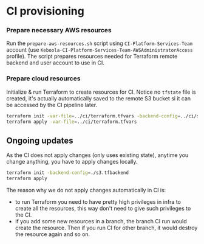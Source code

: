 # CI provisioning

### Prepare necessary AWS resources
Run the `prepare-aws-resources.sh` script using `CI-Platform-Services-Team` account (use
`Keboola-CI-Platform-Services-Team-AWSAdministratorAccess` profile). The script prepares resources needed for Terraform
remote backend and user account to use in CI.

### Prepare cloud resources
Initialize & run Terraform to create resources for CI. Notice no `tfstate` file is created, it's actually automatically
saved to the remote S3 bucket si it can be accessed by the CI pipeline later.


```bash
terraform init -var-file=../ci/terraform.tfvars -backend-config=../ci/s3.tfbackend 
terraform apply -var-file=../ci/terraform.tfvars
```

## Ongoing updates
As the CI does not apply changes (only uses existing state), anytime you change anything, you have to apply changes
locally.

```bash
terraform init -backend-config=./s3.tfbackend
terraform apply
```

The reason why we do not apply changes automatically in CI is:
* to run Terraform you need to have pretty high privileges in infra to create all the resources, this way don't need to
  give such privileges to the CI.
* if you add some new resources in a branch, the branch CI run would create the resource. Then if you run CI for other
  branch, it would destroy the resource again and so on.
 